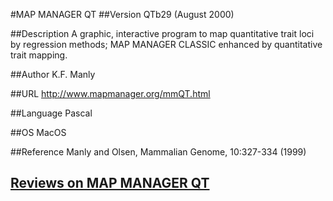 #MAP MANAGER QT
##Version
QTb29 (August 2000)

##Description
A graphic, interactive program to map quantitative trait loci by regression methods; MAP MANAGER CLASSIC enhanced by quantitative trait mapping.

##Author
K.F. Manly

##URL
http://www.mapmanager.org/mmQT.html

##Language
Pascal

##OS
MacOS

##Reference
Manly and Olsen, Mammalian Genome, 10:327-334 (1999)


## [Reviews on MAP MANAGER QT](https://github.com/gaow/genetic-analysis-software/issues/311)